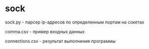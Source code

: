 # sock
sock.py - парсер ip-адресов по определенным портам на сокетах

comma.csv - пример входных данных

connections.csv - результат выполнения программы
